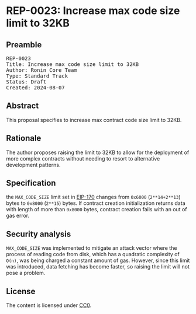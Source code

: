 # REP-0023: Increase max code size limit to 32KB

## Preamble
<pre>
REP-0023
Title: Increase max code size limit to 32KB
Author: Ronin Core Team
Type: Standard Track
Status: Draft
Created: 2024-08-07
</pre>

## Abstract

This proposal specifies to increase max contract code size limit to 32KB.

## Rationale

The author proposes raising the limit to 32KB to allow for the deployment of more complex contracts without needing to resort to alternative development patterns.

## Specification

the `MAX_CODE_SIZE` limit set in [EIP-170](https://github.com/ethereum/EIPs/blob/master/EIPS/eip-170.md) changes from `0x6000` (`2**14+2**13`) bytes to `0x8000` (`2**15`) bytes. If contract creation initialization returns data with length of more than `0x8000` bytes, contract creation fails with an out of gas error.

## Security analysis

`MAX_CODE_SIZE` was implemented to mitigate an attack vector where the process of reading code from disk, which has a quadratic complexity of `O(n)`, was being charged a constant amount of gas. However, since this limit was introduced, data fetching has become faster, so raising the limit will not pose a problem.


## License

The content is licensed under [CC0](https://creativecommons.org/publicdomain/zero/1.0/).
